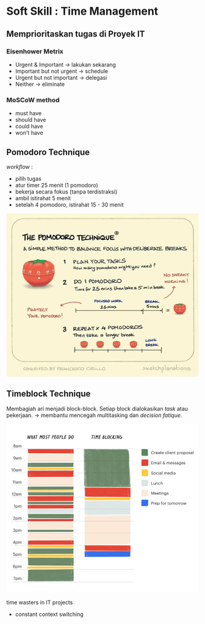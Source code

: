 # Soft Skill : Time Management

## Memprioritaskan tugas di Proyek IT

### Eisenhower Metrix

- Urgent & Important -> lakukan sekarang
- Important but not urgent -> schedule
- Urgent but not important -> delegasi
- Neither -> eliminate

### MoSCoW method

- must have
- should have
- could have
- won't have

## Pomodoro Technique

_workflow_ :

- pilih tugas
- atur timer 25 menit (1 pomodoro)
- bekerja secara fokus (tanpa terdistraksi)
- ambil istirahat 5 menit
- setelah 4 pomodoro, istirahat 15 - 30 menit

![pomodoro-technique](./img/pomodoro-technique.png)

## Timeblock Technique

Membagiah ari menjadi block-block. Setiap block dialokasikan _task_ atau pekerjaan.
-> membantu mencegah multitasking dan _decision fatique_.

![time-blocking](./img/time-blocking.png)

time wasters in IT projects

- constant context switching
